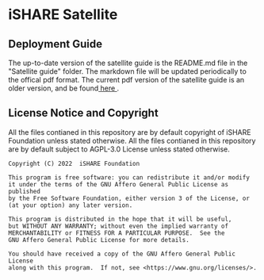 # iSHARE Satellite
## Deployment Guide
The up-to-date version of the satellite guide is the README.md file in the "Satellite guide" folder. The markdown file will be updated periodically to the offical pdf format. The current pdf version of the satellite guide is an older version, and be found[ here ]( Satellite%20VM%20model%20deployment%20guide_pub.pdf ). 

## License Notice and Copyright

All the files contianed in this repository are by default copyright of iSHARE Foundation unless stated otherwise.
All the files contianed in this repository are by default subject to AGPL-3.0 License unless stated otherwise.

    Copyright (C) 2022  iSHARE Foundation

    This program is free software: you can redistribute it and/or modify
    it under the terms of the GNU Affero General Public License as published
    by the Free Software Foundation, either version 3 of the License, or
    (at your option) any later version.

    This program is distributed in the hope that it will be useful,
    but WITHOUT ANY WARRANTY; without even the implied warranty of
    MERCHANTABILITY or FITNESS FOR A PARTICULAR PURPOSE.  See the
    GNU Affero General Public License for more details.

    You should have received a copy of the GNU Affero General Public License
    along with this program.  If not, see <https://www.gnu.org/licenses/>.
